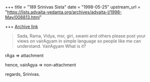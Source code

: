+++
title = "189 Srinivas Sista"
date = "1998-05-25"
upstream_url = "https://lists.advaita-vedanta.org/archives/advaita-l/1998-May/008813.html"

+++
[Archive link](https://lists.advaita-vedanta.org/archives/advaita-l/1998-May/008813.html)

>
> Sada, Rama, Vidya, msr, giri, swami and others please post your views on
> vairAgyam in simple language so people like me can understand.
> VairAgyam What is it?
>

  rAga => attachment

  hence,  vairAgya => non-attachment

regards,
Srinivas.

